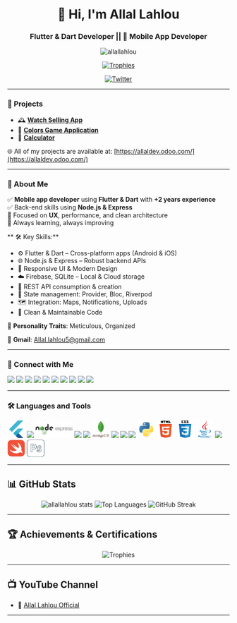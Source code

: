 

<h1 align="center">👋 Hi, I'm Allal Lahlou</h1>
<h3 align="center"> Flutter & Dart Developer || 📱 Mobile App Developer</h3>

<p align="center">
  <img src="https://komarev.com/ghpvc/?username=allallahlou&label=Profile%20views&color=0e75b6&style=flat" alt="allallahlou" />
</p>

<p align="center">
  <a href="https://github.com/ryo-ma/github-profile-trophy">
    <img src="https://github-profile-trophy.vercel.app/?username=allallahlou" alt="Trophies" />
  </a>
</p>

<p align="center">
  <a href="https://twitter.com/samil28864" target="blank">
    <img src="https://img.shields.io/twitter/follow/samil28864?logo=twitter&style=for-the-badge" alt="Twitter" />
  </a>
</p>

---

### 🚀 Projects

- 🕰️ **[Watch Selling App](https://github.com/Allallahlou/App_E-eccommerce)**
- 🎨 **[Colors Game Application](https://github.com/Allallahlou/Color_Screen)**
- 🧮 **[Calculator](https://github.com/Allallahlou/CalculatrisApp)**

🌐 All of my projects are available at: [https://allaldev.odoo.com/](https://allaldev.odoo.com/)

---

### 💬 About Me

✅ **Mobile app developer** using **Flutter & Dart** with **+2 years experience**  
✅ Back-end skills using **Node.js & Express**  
🎯 Focused on **UX**, performance, and clean architecture  
🧠 Always learning, always improving

** 🛠️ Key Skills:**

- ⚙️ Flutter & Dart – Cross-platform apps (Android & iOS)  
- 🌐 Node.js & Express – Robust backend APIs  
- 🎨 Responsive UI & Modern Design  
- ☁️ Firebase, SQLite – Local & Cloud storage  
- 🔗 REST API consumption & creation  
- 🔄 State management: Provider, Bloc, Riverpod  
- 🗺️ Integration: Maps, Notifications, Uploads  
- 🧼 Clean & Maintainable Code

🧠 **Personality Traits**: Meticulous, Organized

📧 **Gmail**: Allal.lahlou5@gmail.com

---

### 🤝 Connect with Me

<p align="left">
<a href="https://dev.to/allal_lahlou_4f7feb0e549a" target="blank"><img src="https://raw.githubusercontent.com/rahuldkjain/github-profile-readme-generator/master/src/images/icons/Social/devto.svg" width="30" /></a>
<a href="https://twitter.com/samil28864" target="blank"><img src="https://raw.githubusercontent.com/rahuldkjain/github-profile-readme-generator/master/src/images/icons/Social/twitter.svg" width="30" /></a>
<a href="https://www.linkedin.com/in/allallahlouofficiel/" target="blank"><img src="https://raw.githubusercontent.com/rahuldkjain/github-profile-readme-generator/master/src/images/icons/Social/linked-in-alt.svg" width="30" /></a>
<a href="https://stackoverflow.com/users/26385108/allal-lahlou" target="blank"><img src="https://raw.githubusercontent.com/rahuldkjain/github-profile-readme-generator/master/src/images/icons/Social/stack-overflow.svg" width="30" /></a>
<a href="https://web.facebook.com/allallahlouofficiel1/" target="blank"><img src="https://raw.githubusercontent.com/rahuldkjain/github-profile-readme-generator/master/src/images/icons/Social/facebook.svg" width="30" /></a>
<a href="https://www.instagram.com/allallahlouofficiel/" target="blank"><img src="https://raw.githubusercontent.com/rahuldkjain/github-profile-readme-generator/master/src/images/icons/Social/instagram.svg" width="30" /></a>
<a href="https://dribbble.com/account/profile" target="blank"><img src="https://raw.githubusercontent.com/rahuldkjain/github-profile-readme-generator/master/src/images/icons/Social/dribbble.svg" width="30" /></a>
<a href="https://medium.com/@allal.lahlou5" target="blank"><img src="https://raw.githubusercontent.com/rahuldkjain/github-profile-readme-generator/master/src/images/icons/Social/medium.svg" width="30" /></a>
<a href="https://www.youtube.com/@allallahlouofficial" target="blank"><img src="https://raw.githubusercontent.com/rahuldkjain/github-profile-readme-generator/master/src/images/icons/Social/youtube.svg" width="30" /></a>
<a href="https://discord.com/channels/@me" target="blank"><img src="https://raw.githubusercontent.com/rahuldkjain/github-profile-readme-generator/master/src/images/icons/Social/discord.svg" width="30" /></a>
</p>

---

### 🛠️ Languages and Tools

<p align="left">
<img src="https://raw.githubusercontent.com/devicons/devicon/master/icons/flutter/flutter-original.svg" width="40" />
<img src="https://www.vectorlogo.zone/logos/dartlang/dartlang-icon.svg" width="40" />
<img src="https://raw.githubusercontent.com/devicons/devicon/master/icons/nodejs/nodejs-original-wordmark.svg" width="40" />
<img src="https://raw.githubusercontent.com/devicons/devicon/master/icons/express/express-original-wordmark.svg" width="40" />
<img src="https://www.vectorlogo.zone/logos/firebase/firebase-icon.svg" width="40" />
<img src="https://www.vectorlogo.zone/logos/sqlite/sqlite-icon.svg" width="40" />
<img src="https://raw.githubusercontent.com/devicons/devicon/master/icons/mongodb/mongodb-original-wordmark.svg" width="40" />
<img src="https://www.vectorlogo.zone/logos/git-scm/git-scm-icon.svg" width="40" />
<img src="https://www.vectorlogo.zone/logos/postman/postman-icon.svg" width="40" />
<img src="https://www.vectorlogo.zone/logos/figma/figma-icon.svg" width="40" />
<img src="https://raw.githubusercontent.com/devicons/devicon/master/icons/python/python-original.svg" width="40" />
<img src="https://raw.githubusercontent.com/devicons/devicon/master/icons/html5/html5-original-wordmark.svg" width="40" />
<img src="https://raw.githubusercontent.com/devicons/devicon/master/icons/css3/css3-original-wordmark.svg" width="40" />
<img src="https://raw.githubusercontent.com/devicons/devicon/master/icons/java/java-original.svg" width="40" />
<img src="https://www.vectorlogo.zone/logos/kotlinlang/kotlinlang-icon.svg" width="40" />
<img src="https://raw.githubusercontent.com/devicons/devicon/master/icons/swift/swift-original.svg" width="40" />
<img src="https://raw.githubusercontent.com/devicons/devicon/master/icons/photoshop/photoshop-line.svg" width="40" />
</p>

---

## 📊 GitHub Stats

<p align="center">
  <img src="https://github-readme-stats.vercel.app/api?username=allallahlou&show_icons=true&locale=en" alt="allallahlou stats" />
  <img src="https://github-readme-stats.vercel.app/api/top-langs?username=allallahlou&show_icons=true&locale=en&layout=compact" alt="Top Languages" />
  <img src="https://github-readme-streak-stats.herokuapp.com/?user=allallahlou&" alt="GitHub Streak" />
</p>

---

## 🏆 Achievements & Certifications

<p align="center">
  <img src="https://github-profile-trophy.vercel.app/?username=allallahlou" alt="Trophies" />
</p>

---
## 📺 YouTube Channel

- 🎥 [Allal Lahlou Official](https://www.youtube.com/@allallahlouofficial)

---
